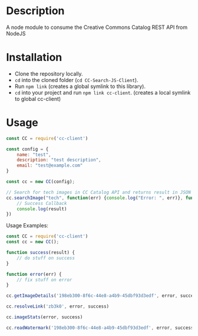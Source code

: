 # Description
A node module to consume the Creative Commons Catalog REST API from NodeJS

# Installation

* Clone the repository locally.
* `cd` into the cloned folder (`cd CC-Search-JS-Client`).
* Run `npm link` (creates a global symlink to this library).
* `cd` into your project and run `npm link cc-client`. (creates a local symlink to global cc-client)

# Usage
```js
const CC = require('cc-client')

const config = {
    name: "test",
    description: "test description",
    email: "test@example.com"
}

const cc = new CC(config);

// Search for tech images in CC Catalog API and returns result in JSON
cc.searchImage("tech", function(err) {console.log("Error: ", err)}, function(result) {
    // Success Callback
    console.log(result)
})
```

Usage Examples: 
```js
const CC = require('cc-client')
const cc = new CC();

function success(result) {
    // do stuff on success
}

function error(err) {
    // fix stuff on error
}

cc.getImageDetails('198eb300-8f6c-44e8-a4b9-45dbf93d3edf', error, success)

cc.resolveLink('zb3k0', error, success)

cc.imageStats(error, success)

cc.readWatermark('198eb300-8f6c-44e8-a4b9-45dbf93d3edf', error, success)

```

